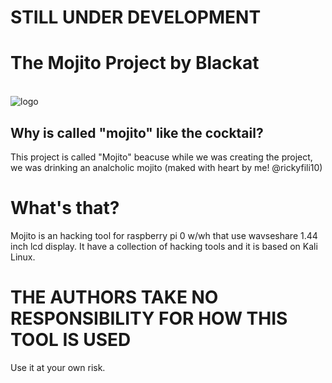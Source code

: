 # STILL UNDER DEVELOPMENT
# The Mojito Project by Blackat
<br>![logo](https://github.com/rickyfili10/mojito/blob/main/logo.png)
## Why is called "mojito" like the cocktail?
This project is called "Mojito" beacuse while we was creating the project, we was drinking an analcholic mojito (maked with heart by me! @rickyfili10)
# What's that?
Mojito is an hacking tool for raspberry pi 0 w/wh that use wavseshare 1.44 inch lcd display. It have a collection of hacking tools and it is based on Kali Linux. 

# THE AUTHORS TAKE NO RESPONSIBILITY FOR HOW THIS TOOL IS USED
Use it at your own risk.
